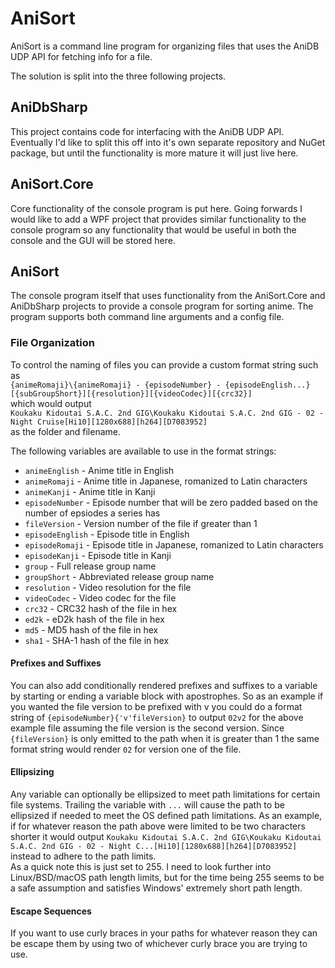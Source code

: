 # AniSort
AniSort is a command line program for organizing files that uses the AniDB UDP API for fetching info for a file.

The solution is split into the three following projects.  
## AniDbSharp 
This project contains code for interfacing with the AniDB UDP API. Eventually I'd like to split this off into it's own separate repository and NuGet package, but until the functionality is more mature it will just live here.

## AniSort.Core
Core functionality of the console program is put here. Going forwards I would like to add a WPF project that provides similar functionality to the console program so any functionality that would be useful in both the console and the GUI will be stored here.


## AniSort
The console program itself that uses functionality from the AniSort.Core and AniDbSharp projects to provide a console program for sorting anime. The program supports both command line arguments and a config file.  

### File Organization
To control the naming of files you can provide a custom format string such as  
`{animeRomaji}\{animeRomaji} - {episodeNumber} - {episodeEnglish...} [{subGroupShort}][{resolution}][{videoCodec}][{crc32}]`  
which would output  
`Koukaku Kidoutai S.A.C. 2nd GIG\Koukaku Kidoutai S.A.C. 2nd GIG - 02 - Night Cruise[Hi10][1280x688][h264][D7083952]`  
as the folder and filename.

The following variables are available to use in the format strings:  
* `animeEnglish` - Anime title in English
* `animeRomaji` - Anime title in Japanese, romanized to Latin characters
* `animeKanji` - Anime title in Kanji
* `episodeNumber` - Episode number that will be zero padded based on the number of epsiodes a series has
* `fileVersion` - Version number of the file if greater than 1
* `episodeEnglish` - Episode title in English
* `episodeRomaji` - Episode title in Japanese, romanized to Latin characters
* `episodeKanji` - Episode title in Kanji
* `group` - Full release group name
* `groupShort` - Abbreviated release group name
* `resolution` - Video resolution for the file
* `videoCodec` - Video codec for the file
* `crc32` - CRC32 hash of the file in hex
* `ed2k` - eD2k hash of the file in hex
* `md5` - MD5 hash of the file in hex
* `sha1` - SHA-1 hash of the file in hex

#### Prefixes and Suffixes
You can also add conditionally rendered prefixes and suffixes to a variable by starting or ending a variable block with apostrophes. So as an example if you wanted the file version to be prefixed with v you could do a format string of `{episodeNumber}{'v'fileVersion}` to output `02v2` for the above example file assuming the file version is the second version. Since `{fileVersion}` is only emitted to the path when it is greater than 1 the same format string would render `02` for version one of the file.

#### Ellipsizing
Any variable can optionally be ellipsized to meet path limitations for certain file systems. Trailing the variable with `...` will cause the path to be ellipsized if needed to meet the OS defined path limitations. As an example, if for whatever reason the path above were limited to be two characters shorter it would output `Koukaku Kidoutai S.A.C. 2nd GIG\Koukaku Kidoutai S.A.C. 2nd GIG - 02 - Night C...[Hi10][1280x688][h264][D7083952]` instead to adhere to the path limits.  
As a quick note this is just set to 255. I need to look further into Linux/BSD/macOS path length limits, but for the time being 255 seems to be a safe assumption and satisfies Windows' extremely short path length.

#### Escape Sequences
If you want to use curly braces in your paths for whatever reason they can be escape them by using two of whichever curly brace you are trying to use.